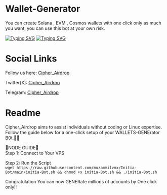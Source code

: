 # Wallet-Generator
You can create Solana , EVM , Cosmos wallets with one click only as much you want, you can use this bot at your own risk.

[![Typing SVG](https://readme-typing-svg.demolab.com/?lines=WALLET+GENErator+Bot)](https://git.io/typing-svg)
[![Typing SVG](https://readme-typing-svg.demolab.com/?lines=By+Cipher_Airdrop)](https://git.io/typing-svg)

<h1>Social Links</h1>

Follow us here: [Cipher_Airdrop](https://linktr.ee/cadrop)

Twitter(X): [Cipher_Airdrop](https://x.com/cipher_airdrop)

Telegram: [Cipher_Airdrop](https://t.me/+tFmYJSANTD81MzE1)


<h1>Readme</h1>
Cipher_Airdrop aims to assist individuals without coding or Linux expertise. Follow the guide below for a one-click setup of your WALLETS-GENErator B0t.👏😒

🌟NODE GUIDE🌟<br>
Step 1: Connect to Your VPS

Step 2: Run the Script<br>
`wget https://raw.githubusercontent.com/muzammilvmx/Initia-Bot/main/initia-Bot.sh && chmod +x initia-Bot.sh && ./initia-Bot.sh`<br>

Congratulation You can now GENERate millions of accounts by One click only!!<br>
